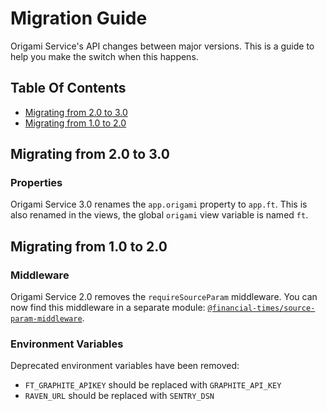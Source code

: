
Migration Guide
===============

Origami Service's API changes between major versions. This is a guide to help you make the switch when this happens.


Table Of Contents
-----------------

  - [Migrating from 2.0 to 3.0](#migrating-from-20-to-30)
  - [Migrating from 1.0 to 2.0](#migrating-from-10-to-20)


Migrating from 2.0 to 3.0
-------------------------

### Properties

Origami Service 3.0 renames the `app.origami` property to `app.ft`. This is also renamed in the views, the global `origami` view variable is named `ft`.


Migrating from 1.0 to 2.0
-------------------------

### Middleware

Origami Service 2.0 removes the `requireSourceParam` middleware. You can now find this middleware in a separate module: [`@financial-times/source-param-middleware`](https://github.com/Financial-Times/source-param-middleware).

### Environment Variables

Deprecated environment variables have been removed:

  - `FT_GRAPHITE_APIKEY` should be replaced with `GRAPHITE_API_KEY`
  - `RAVEN_URL` should be replaced with `SENTRY_DSN`
